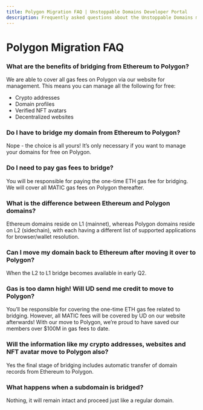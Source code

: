```yaml
---
title: Polygon Migration FAQ | Unstoppable Domains Developer Portal
description: Frequently asked questions about the Unstoppable Domains migration to Polygon.
---
```


# Polygon Migration FAQ

### What are the benefits of bridging from Ethereum to Polygon?

We are able to cover all gas fees on Polygon via our website for management. This means you can manage all the following for free:

-   Crypto addresses
-   Domain profiles
-   Verified NFT avatars
-   Decentralized websites

### Do I have to bridge my domain from Ethereum to Polygon?

Nope - the choice is all yours! It’s only necessary if you want to manage your domains for free on Polygon.

### Do I need to pay gas fees to bridge?

You will be responsible for paying the one-time ETH gas fee for bridging. We will cover all MATIC gas fees on Polygon thereafter.

### What is the difference between Ethereum and Polygon domains?

Ethereum domains reside on L1 (mainnet), whereas Polygon domains reside on L2 (sidechain), with each having a different list of supported applications for browser/wallet resolution.

### Can I move my domain back to Ethereum after moving it over to Polygon?

When the L2 to L1 bridge becomes available in early Q2.

### Gas is too damn high! Will UD send me credit to move to Polygon?

You’ll be responsible for covering the one-time ETH gas fee related to bridging. However, all MATIC fees will be covered by UD on our website afterwards! With our move to Polygon, we’re proud to have saved our members over $100M in gas fees to date.

### Will the information like my crypto addresses, websites and NFT avatar move to Polygon also?

Yes the final stage of bridging includes automatic transfer of domain records from Ethereum to Polygon.

### What happens when a subdomain is bridged?

Nothing, it will remain intact and proceed just like a regular domain.

